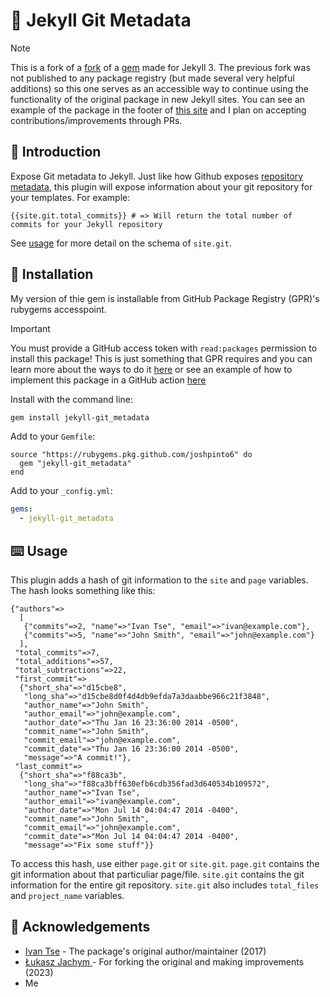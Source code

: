 # 📝 Jekyll Git Metadata

> [!NOTE]
 This is a fork of a [fork](https://github.com/b1r3k/jekyll-git_metadata) of a [gem](https://github.com/ivantsepp/jekyll-git_metadata) made for Jekyll 3. The previous fork was not published to any package registry (but made several very helpful additions) so this one serves as an accessible way to continue using the functionality of the original package in new Jekyll sites. You can see an example of the package in the footer of [this site](https://joshpinto6.github.io/doctored) and I plan on accepting contributions/improvements through PRs.

## 👋 Introduction

Expose Git metadata to Jekyll. Just like how Github exposes [repository metadata](https://help.github.com/articles/repository-metadata-on-github-pages), this plugin will expose information about your git repository for your templates. For example:

```
{{site.git.total_commits}} # => Will return the total number of commits for your Jekyll repository
```

See [usage](#usage) for more detail on the schema of `site.git`.

## 💾 Installation

My version of thie gem is installable from GitHub Package Registry (GPR)'s rubygems accesspoint. 

> [!IMPORTANT]
> You must provide a GitHub access token with `read:packages` permission to install this package! This is just something that GPR requires and you can learn more about the ways to do it [here](https://docs.github.com/en/packages/working-with-a-github-packages-registry/working-with-the-rubygems-registry#authenticating-with-a-personal-access-token) or see an example of how to implement this package in a GitHub action [here](https://github.com/joshpinto6/doctored/blob/main/.github/workflows/jekyll.yml)

Install with the command line:
```bash
gem install jekyll-git_metadata
```

Add to your `Gemfile`:

```
source "https://rubygems.pkg.github.com/joshpinto6" do
  gem "jekyll-git_metadata"
end
```

Add to your `_config.yml`:

```yml
gems:
  - jekyll-git_metadata
```

## ⌨️ Usage

This plugin adds a hash of git information to the `site` and `page` variables. The hash looks something like this:

```
{"authors"=>
  [
   {"commits"=>2, "name"=>"Ivan Tse", "email"=>"ivan@example.com"},
   {"commits"=>5, "name"=>"John Smith", "email"=>"john@example.com"}
  ],
 "total_commits"=>7,
 "total_additions"=>57,
 "total_subtractions"=>22,
 "first_commit"=>
  {"short_sha"=>"d15cbe8",
   "long_sha"=>"d15cbe8d0f4d4db9efda7a3daabbe966c21f3848",
   "author_name"=>"John Smith",
   "author_email"=>"john@example.com",
   "author_date"=>"Thu Jan 16 23:36:00 2014 -0500",
   "commit_name"=>"John Smith",
   "commit_email"=>"john@example.com",
   "commit_date"=>"Thu Jan 16 23:36:00 2014 -0500",
   "message"=>"A commit!"},
 "last_commit"=>
  {"short_sha"=>"f88ca3b",
   "long_sha"=>"f88ca3bff630efb6cdb356fad3d640534b109572",
   "author_name"=>"Ivan Tse",
   "author_email"=>"ivan@example.com",
   "author_date"=>"Mon Jul 14 04:04:47 2014 -0400",
   "commit_name"=>"John Smith",
   "commit_email"=>"john@example.com",
   "commit_date"=>"Mon Jul 14 04:04:47 2014 -0400",
   "message"=>"Fix some stuff"}}
```

To access this hash, use either `page.git` or `site.git`. `page.git` contains the git information about that particuliar page/file. `site.git` contains the git information for the entire git repository. `site.git` also includes `total_files` and `project_name` variables.

## 🙌 Acknowledgements

- [Ivan Tse](https://github.com/ivantsepp) - The package's original author/maintainer (2017)
- [Łukasz Jachym ](https://github.com/b1r3k) - For forking the original and making improvements (2023)
- Me
